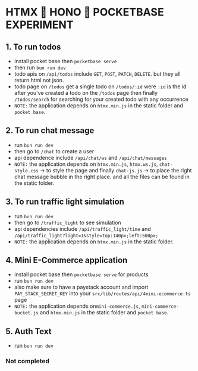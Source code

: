 # HTMX 🔳 HONO 🔳 POCKETBASE EXPERIMENT

## 1. To run todos

- install pocket base then `pocketbase serve`
- then run `bun run dev`
- todo apis on `/api/todos` include `GET`, `POST`, `PATCH`, `DELETE`. but they all return html not json.
- todo page on `/todos` get a single todo on `/todos/:id` were `:id` is the id after you've created a todo on the `/todos` page then finally `/todos/search` for searching for your created todo with any occurrence
- `NOTE:` the application depends on `htmx.min.js` in the static folder and `pocket base`.

## 2. To run chat message

- run `bun run dev`
- then go to `/chat` to create a user
- api dependence include `/api/chat/ws` and `/api/chat/messages`
- `NOTE:` the application depends on `htmx.min.js`, `htmx.ws.js`, `chat-style.css` -> to style the page and finally `chat-js.js` -> to place the right chat message bubble in the right place. and all the files can be found in the static folder.

## 3. To run traffic light simulation

- run `bun run dev`
- then go to `/traffic_light` to see simulation
- api dependencies include `/api/traffic_light/time` and `/api/traffic_light?light=1&style=top:140px;left:500px;`
- `NOTE:` the application depends on `htmx.min.js` in the static folder.

## 4. Mini E-Commerce application

- install pocket base then `pocketbase serve` for products
- run `bun run dev`
- also make sure to have a paystack account and import `PAY_STACK_SECRET_KEY` into your `src/lib/routes/api/4mini-ecommerce.ts` page
- `NOTE:` the application depends on`mini-commerce.js`, `mini-commerce-bucket.js` and `htmx.min.js` in the static folder and `pocket base`.

## 5. Auth Text

- run `bun run dev`

### Not completed
